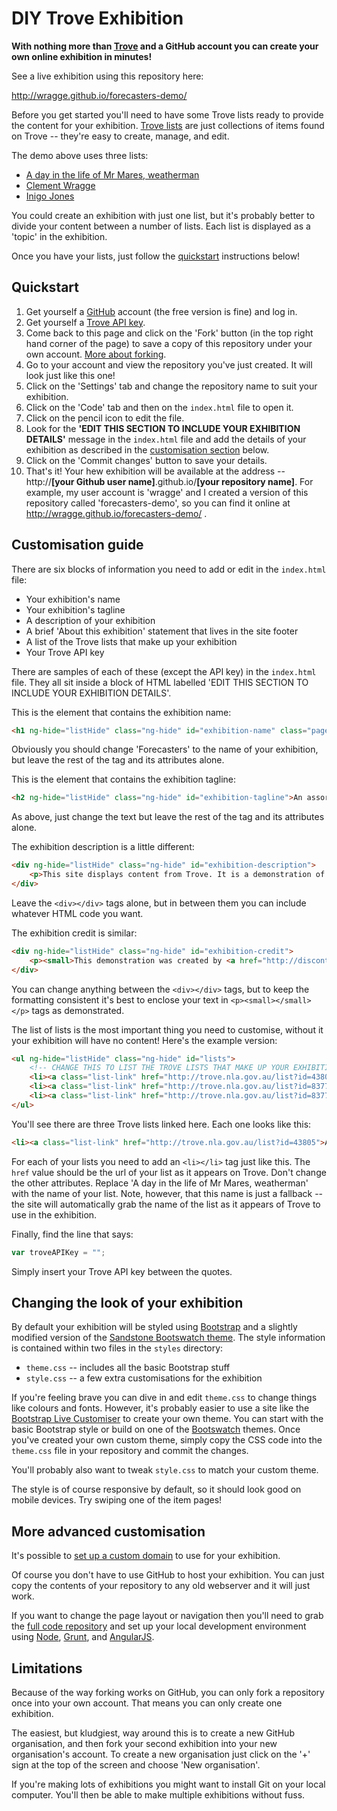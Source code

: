 # DIY Trove Exhibition

**With nothing more than [Trove](http://trove.nla.gov.au) and a GitHub account you can create your own online exhibition in minutes!**

See a live exhibition using this repository here:

http://wragge.github.io/forecasters-demo/

Before you get started you'll need to have some Trove lists ready to provide the content for your exhibition. [Trove lists](http://help.nla.gov.au/trove/using-trove/creating-contributing/lists) are just collections of items found on Trove -- they're easy to create, manage, and edit.

The demo above uses three lists:

* [A day in the life of Mr Mares, weatherman](http://trove.nla.gov.au/list?id=43805)
* [Clement Wragge](http://trove.nla.gov.au/list?id=83777)
* [Inigo Jones](http://trove.nla.gov.au/list?id=83774)

You could create an exhibition with just one list, but it's probably better to divide your content between a number of lists. Each list is displayed as a 'topic' in the exhibition.

Once you have your lists, just follow the [quickstart](#quickstart) instructions below!

## Quickstart

1. Get yourself a [GitHub](https://github.com) account (the free version is fine) and log in.
2. Get yourself a [Trove API key](http://help.nla.gov.au/trove/building-with-trove/api).
2. Come back to this page and click on the 'Fork' button (in the top right hand corner of the page) to save a copy of this repository under your own account. [More about forking](https://help.github.com/articles/fork-a-repo/).
3. Go to your account and view the repository you've just created. It will look just like this one!
4. Click on the 'Settings' tab and change the repository name to suit your exhibition.
5. Click on the 'Code' tab and then on the `index.html` file to open it.
6. Click on the pencil icon to edit the file.
7. Look for the **'EDIT THIS SECTION TO INCLUDE YOUR EXHIBITION DETAILS'** message in the `index.html` file and add the details of your exhibition as described in the [customisation section](#customisation-guide) below.
8. Click on the 'Commit changes' button to save your details.
9. That's it! Your hew exhibition will be available at the address -- http://**[your Github user name]**.github.io/**[your repository name]**. For example, my user account is 'wragge' and I created a version of this repository called 'forecasters-demo', so you can find it online at http://wragge.github.io/forecasters-demo/ .

## Customisation guide

There are six blocks of information you need to add or edit in the `index.html` file:

* Your exhibition's name
* Your exhibition's tagline 
* A description of your exhibition
* A brief 'About this exhibition' statement that lives in the site footer
* A list of the Trove lists that make up your exhibition
* Your Trove API key

There are samples of each of these (except the API key) in the `index.html` file. They all sit inside a block of HTML labelled 'EDIT THIS SECTION TO INCLUDE YOUR EXHIBITION DETAILS'.

This is the element that contains the exhibition name:

```html
<h1 ng-hide="listHide" class="ng-hide" id="exhibition-name" class="page-header">Forecasters</h1>
```

Obviously you should change 'Forecasters' to the name of your exhibition, but leave the rest of the tag and its attributes alone.

This is the element that contains the exhibition tagline:

```html
<h2 ng-hide="listHide" class="ng-hide" id="exhibition-tagline">An assortment of weather prophets</h2>
```

As above, just change the text but leave the rest of the tag and its attributes alone.

The exhibition description is a little different:

```html
<div ng-hide="listHide" class="ng-hide" id="exhibition-description">
    <p>This site displays content from Trove. It is a demonstration of how resources collected using <a href="http://help.nla.gov.au/trove/using-trove/creating-contributing/lists">Trove lists</a> can be reused through the <a href="http://help.nla.gov.au/trove/building-with-trove">Trove API</a> to create new interfaces and applications.</p>
</div>

```

Leave the `<div></div>` tags alone, but in between them you can include whatever HTML code you want.

The exhibition credit is similar:

```html
<div ng-hide="listHide" class="ng-hide" id="exhibition-credit">
    <p><small>This demonstration was created by <a href="http://discontents.com.au/about-me">Tim Sherratt</a> (<a href="http://twitter.com/wragge">@wragge</a>) to show how easy it is to create your own exhibition.</small></p>
</div>
```

You can change anything between the `<div></div>` tags, but to keep the formatting consistent it's best to enclose your text in `<p><small></small></p>` tags as demonstrated.

The list of lists is the most important thing you need to customise, without it your exhibition will have no content! Here's the example version:

```html
<ul ng-hide="listHide" class="ng-hide" id="lists">
    <!-- CHANGE THIS TO LIST THE TROVE LISTS THAT MAKE UP YOUR EXHIBITION -->
    <li><a class="list-link" href="http://trove.nla.gov.au/list?id=43805">A day in the life of Mr Mares, weatherman</a></li>
    <li><a class="list-link" href="http://trove.nla.gov.au/list?id=83777">Clement Wragge</a></li>
    <li><a class="list-link" href="http://trove.nla.gov.au/list?id=83774">Inigo Jones</a></li>
</ul>

```

You'll see there are three Trove lists linked here. Each one looks like this:

```html
<li><a class="list-link" href="http://trove.nla.gov.au/list?id=43805">A day in the life of Mr Mares, weatherman</a></li>

```

For each of your lists you need to add an `<li></li>` tag just like this. The `href` value should be the url of your list as it appears on Trove. Don't change the other attributes. Replace 'A day in the life of Mr Mares, weatherman' with the name of your list. Note, however, that this name is just a fallback -- the site will automatically grab the name of the list as it appears of Trove to use in the exhibition.

Finally, find the line that says:

```javascript
var troveAPIKey = "";
```

Simply insert your Trove API key between the quotes.

## Changing the look of your exhibition

By default your exhibition will be styled using [Bootstrap](http://getbootstrap.com) and a slightly modified version of the [Sandstone Bootswatch theme](https://bootswatch.com/sandstone/). The style information is contained within two files in the `styles` directory: 

* `theme.css` -- includes all the basic Bootstrap stuff
* `style.css` -- a few extra customisations for the exhibition

If you're feeling brave you can dive in and edit `theme.css` to change things like colours and fonts. However, it's probably easier to use a site like the [Bootstrap Live Customiser](http://bootstrap-live-customizer.com) to create your own theme. You can start with the basic Bootstrap style or build on one of the [Bootswatch](https://bootswatch.com/) themes. Once you've created your own custom theme, simply copy the CSS code into the `theme.css` file in your repository and commit the changes.

You'll probably also want to tweak `style.css` to match your custom theme.

The style is of course responsive by default, so it should look good on mobile devices. Try swiping one of the item pages!

## More advanced customisation

It's possible to [set up a custom domain](https://help.github.com/articles/setting-up-a-custom-domain-with-github-pages/) to use for your exhibition.

Of course you don't have to use GitHub to host your exhibition. You can just copy the contents of your repository to any old webserver and it will just work.

If you want to change the page layout or navigation then you'll need to grab the [full code repository](https://github.com/wragge/trove-lists-exhibition) and set up your local development environment using [Node](https://github.com/wragge/trove-lists-exhibition), [Grunt](http://gruntjs.com), and [AngularJS](https://angularjs.org). 

## Limitations

Because of the way forking works on GitHub, you can only fork a repository once into your own account. That means you can only create one exhibition.

The easiest, but kludgiest, way around this is to create a new GitHub organisation, and then fork your second exhibition into your new organisation's account. To create a new organisation just click on the '+' sign at the top of the screen and choose 'New organisation'.

If you're making lots of exhibitions you might want to install Git on your local computer. You'll then be able to make multiple exhibitions without fuss.
